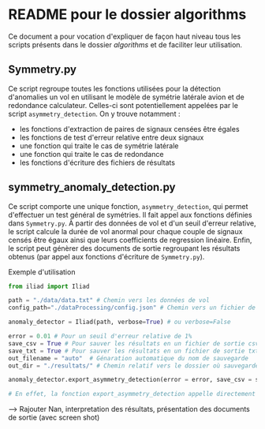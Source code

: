 # README pour le dossier algorithms

Ce document a pour vocation d'expliquer de façon haut niveau tous les scripts présents dans le dossier *algorithms* et de faciliter leur utilisation. 

## Symmetry.py

Ce script regroupe toutes les fonctions utilisées pour la détection d'anomalies un vol en utilisant le modèle de symétrie latérale avion et de redondance calculateur.
Celles-ci sont potentiellement appelées par le script `asymmetry_detection`.
On y trouve notamment :
* les fonctions d'extraction de paires de signaux censées être égales
* les fonctions de test d'erreur relative entre deux signaux
* une fonction qui traite le cas de symétrie latérale 
* une fonction qui traite le cas de redondance
* les fonctions d'écriture des fichiers de résultats

## symmetry_anomaly_detection.py

Ce script comporte une unique fonction, `asymmetry_detection`, qui permet d'effectuer un test général de symétries. Il fait appel aux fonctions définies dans `Symmetry.py`.
À partir des données de vol et d'un seuil d'erreur relative, le script calcule la durée de vol anormal pour chaque couple de signaux censés être égaux ainsi que leurs coefficients de regression linéaire. Enfin, le script peut génèrer des documents de sortie regroupant les résultats obtenus (par appel aux fonctions d'écriture de `Symmetry.py`).


Exemple d'utilisation

```python
from iliad import Iliad

path = "./data/data.txt" # Chemin vers les données de vol
config_path="./dataProcessing/config.json" # Chemin vers un fichier de configuration

anomaly_detector = Iliad(path, verbose=True) # ou verbose=False

error = 0.01 # Pour un seuil d'erreur relative de 1%
save_csv = True # Pour sauver les résultats en un fichier de sortie csv
save_txt = True # Pour sauver les résultats en un fichier de sortie txt
out_filename = "auto"  # Génaration automatique du nom de sauvegarde
out_dir = "./resultats/" # Chemin relatif vers le dossier où sauvegarder les résultats

anomaly_detector.export_asymmetry_detection(error = error, save_csv = save_csv, save_txt = save_txt,  out_filename = out_filename, out_dir = out_dir)

# En effet, la fonction export_asymmetry_detection appelle directement asymmetry_detection.
```

--> Rajouter Nan, interpretation des résultats, présentation des documents de sortie (avec screen shot)
